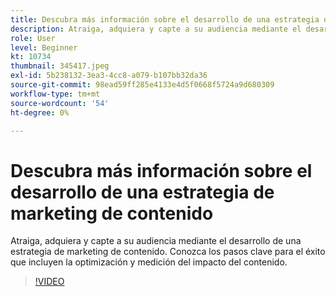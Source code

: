 ```yaml
---
title: Descubra más información sobre el desarrollo de una estrategia de marketing de contenido
description: Atraiga, adquiera y capte a su audiencia mediante el desarrollo de una estrategia de marketing de contenido.
role: User
level: Beginner
kt: 10734
thumbnail: 345417.jpeg
exl-id: 5b238132-3ea3-4cc8-a079-b107bb32da36
source-git-commit: 98ead59ff285e4133e4d5f0668f5724a9d680309
workflow-type: tm+mt
source-wordcount: '54'
ht-degree: 0%

---
```


# Descubra más información sobre el desarrollo de una estrategia de marketing de contenido

Atraiga, adquiera y capte a su audiencia mediante el desarrollo de una estrategia de marketing de contenido. Conozca los pasos clave para el éxito que incluyen la optimización y medición del impacto del contenido.

>[!VIDEO](https://video.tv.adobe.com/v/345417/?quality=12&learn=on)
